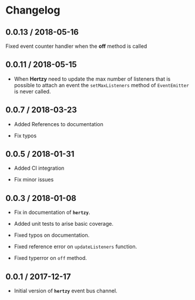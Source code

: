 # Changelog

## 0.0.13 / 2018-05-16

Fixed event counter handler when the **off** method is called

## 0.0.11 / 2018-05-15

* When **Hertzy** need to update the max number of listeners that is possible to 
attach an event the `setMaxListeners` method of `EventEmitter` is never called.

## 0.0.7 / 2018-03-23

* Added References to documentation

* Fix typos

## 0.0.5 / 2018-01-31

* Added CI integration

* Fix minor issues

## 0.0.3 / 2018-01-08

* Fix in documentation of **`hertzy`**.

* Added unit tests to arise basic coverage.

* Fixed typos on documentation.

* Fixed reference error on ```updateListeners``` function.

* Fixed typerror on ```off``` method.

## 0.0.1 / 2017-12-17

* Initial version of **`hertzy`** event bus channel.
